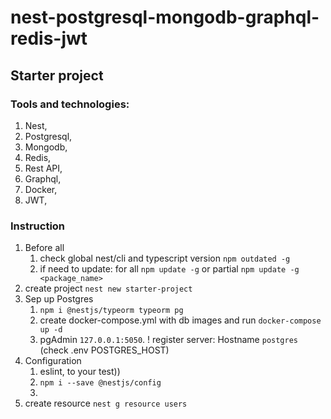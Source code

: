 # nest-postgresql-mongodb-graphql-redis-jwt
## Starter project
### Tools and technologies:
1. Nest,
2. Postgresql,
3. Mongodb,
4. Redis,
5. Rest API,
6. Graphql,
7. Docker,
8. JWT,

### Instruction
1. Before all
   1. check global nest/cli and typescript version `npm outdated -g`
   2. if need to update: for all `npm update -g` or partial `npm update -g <package_name>`
2. create project `nest new starter-project`
3. Sep up Postgres 
   1. `npm i @nestjs/typeorm typeorm pg`
   2. create docker-compose.yml with db images and run `docker-compose up -d`
   3. pgAdmin `127.0.0.1:5050`. ! register server: Hostname `postgres` (check .env POSTGRES_HOST)
4. Configuration
   1. eslint, to your test))
   2. `npm i --save @nestjs/config`
   3. 
5. create resource `nest g resource users`
